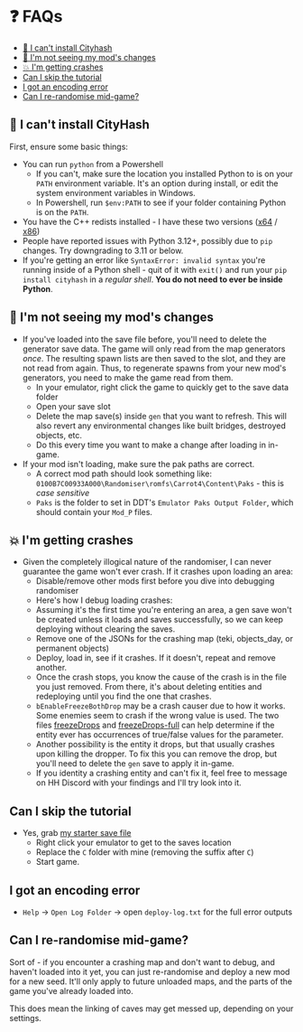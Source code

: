# ❓ FAQs

- [🐍 I can't install Cityhash](#🐍-i-cant-install-cityhash)
- [🤔 I'm not seeing my mod's changes](#🤔-im-not-seeing-my-mods-changes)
- [💥 I'm getting crashes](#💥-im-getting-crashes)
- [Can I skip the tutorial](#can-i-skip-the-tutorial)
- [I got an encoding error](#i-got-an-encoding-error)
- [Can I re-randomise mid-game?](#can-i-re-randomise-mid-game)

## 🐍 I can't install CityHash

First, ensure some basic things:

- You can run `python` from a Powershell
  - If you can't, make sure the location you installed Python to is on your `PATH` environment variable. It's an option during install, or edit the system environment variables in Windows.
  - In Powershell, run `$env:PATH` to see if your folder containing Python is on the `PATH`.
- You have the C++ redists installed - I have these two versions ([x64](https://aka.ms/vs/17/release/vc_redist.x64.exe) / [x86](https://aka.ms/vs/17/release/vc_redist.x86.exe))
- People have reported issues with Python 3.12+, possibly due to `pip` changes. Try downgrading to 3.11 or below.
- If you're getting an error like `SyntaxError: invalid syntax` you're running inside of a Python shell - quit of it with `exit()` and run your `pip install cityhash` in a *regular shell*. **You do not need to ever be inside Python**.

## 🤔 I'm not seeing my mod's changes

- If you've loaded into the save file before, you'll need to delete the generator save data. The game will only read from the map generators _once_. The resulting spawn lists are then saved to the slot, and they are not read from again. Thus, to regenerate spawns from your new mod's generators, you need to make the game read from them.
  - In your emulator, right click the game to quickly get to the save data folder
  - Open your save slot
  - Delete the map save(s) inside `gen` that you want to refresh. This will also revert any environmental changes like built bridges, destroyed objects, etc.
  - Do this every time you want to make a change after loading in in-game.
- If your mod isn't loading, make sure the pak paths are correct.
  - A correct mod path should look something like: `0100B7C00933A000\Randomiser\romfs\Carrot4\Content\Paks` - this is _case sensitive_
  - `Paks` is the folder to set in DDT's `Emulator Paks Output Folder`, which should contain your `Mod_P` files.

## 💥 I'm getting crashes

- Given the completely illogical nature of the randomiser, I can never guarantee the game won't ever crash. If it crashes upon loading an area:
  - Disable/remove other mods first before you dive into debugging randomiser
  - Here's how I debug loading crashes:
  - Assuming it's the first time you're entering an area, a gen save won't be created unless it loads and saves successfully, so we can keep deploying without clearing the saves.
  - Remove one of the JSONs for the crashing map (teki, objects_day, or permanent objects)
  - Deploy, load in, see if it crashes. If it doesn't, repeat and remove another.
  - Once the crash stops, you know the cause of the crash is in the file you just removed. From there, it's about deleting entities and redeploying until you find the one that crashes.
  - `bEnableFreezeBothDrop` may be a crash causer due to how it works. Some enemies seem to crash if the wrong value is used. The two files [freezeDrops](https://github.com/Chagrilled/P4-DandoriDesktop/blob/master/src/api/freezeDrops.json) and [freezeDrops-full](https://github.com/Chagrilled/P4-DandoriDesktop/blob/master/src/api/freezeDrops-full.json) can help determine if the entity ever has occurrences of true/false values for the parameter.
  - Another possibility is the entity it drops, but that usually crashes upon killing the dropper. To fix this you can remove the drop, but you'll need to delete the `gen` save to apply it in-game.
  - If you identity a crashing entity and can't fix it, feel free to message on HH Discord with your findings and I'll try look into it.

## Can I skip the tutorial

- Yes, grab [my starter save file](https://cdn.discordapp.com/attachments/1123566265106173972/1272331138165379073/C-Area500Start.zip?ex=66e6c076&is=66e56ef6&hm=8f2f72a8e548df6ae77b1bce9a0a35615378ccab8154d9a18f779edd44ea559f&)
  - Right click your emulator to get to the saves location
  - Replace the `C` folder with mine (removing the suffix after `C`)
  - Start game.

## I got an encoding error

- `Help` -> `Open Log Folder` -> open `deploy-log.txt` for the full error outputs

## Can I re-randomise mid-game?

Sort of - if you encounter a crashing map and don't want to debug, and haven't loaded into it yet, you can just re-randomise and deploy a new mod for a new seed. It'll only apply to future unloaded maps, and the parts of the game you've already loaded into.

This does mean the linking of caves may get messed up, depending on your settings.